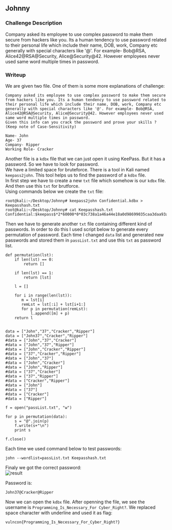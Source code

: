 ## Johnny

### Challenge Description

Company asked its employee to use complex password to make them secure from hackers like you. Its a human tendency to use password related to their personal life which include their name, DOB, work, Company etc generally with special characters like '@'. For example- Bob@RSA, Alice42@RSA@Security, Alice@Security@42. However employees never used same word multiple times in password.  
  
### Writeup

We are given two file. One of them is some more explanations of challenge:  
```
Company asked its employee to use complex password to make them secure from hackers like you. Its a human tendency to use password related to their personal life which include their name, DOB, work, Company etc generally with special characters like '@'. For example- Bob@RSA, Alice42@RSA@Security, Alice@Security@42. However employees never used same word multiple times in password. 
Given this info can you crack the password and prove your skills ? (Keep note of Case-Sensitivity)

Name- John
Age- 37
Company- Ripper
Working Role- Cracker
```  
  
Another file is a `kdbx` file that we can just open it using KeePass. But it has a password. So we have to look for password.  
We have a limited space for bruteforce. There is a tool in Kali named `keepass2john`. This tool helps us to find the password of a `kdbx` file.  
In first step we have to create a new `txt` file which somehow is our `kdbx` file. And then use this `txt` for brutforce.  
Using commands below we create the `txt` file:  
```
root@kali:~/Desktop/Johnny# keepass2john Confidential.kdbx > Keepasshash.txt 
root@kali:~/Desktop/Johnny# cat Keepasshash.txt 
Confidential:$keepass$*2*60000*0*03c738a1a46a44e18a0d98699035caa3daa93ac981657b03902eb2740d54ba5a*2ab9d78d05419b5fad8362e2561c205614e50bc1c3c665d81e16c6b2cf737f6b*c3f1cf401fb955d24e3d781e922cd2f6*a14047c21e99e7fa0bbbd697b084d160e23b5fac5f2ce497f5e20399266fcc0e*151526a611c5328143047fe50a2792da4cf40d88c2536dc13f5151776038de00
```  
  
Then we have to generate another `txt` file containing different kind of passwords. In order to do this I used script below to generate every permutation of password. Each time I changed `data` list and generated new passwords and stored them in `passList.txt` and use this `txt` as password list.  
  
```python: 
def permutation(lst): 
    if len(lst) == 0: 
        return [] 

    if len(lst) == 1: 
        return [lst] 

    l = []

    for i in range(len(lst)): 
       m = lst[i]
       remLst = lst[:i] + lst[i+1:] 
       for p in permutation(remLst): 
           l.append([m] + p) 
    return l 
  

data = ["John","37","Cracker","Ripper"]
data = ["John37","Cracker","Ripper"]
#data = ["John","37","Cracker"]
#data = ["John","37","Ripper"]
#data = ["John","Cracker","Ripper"]
#data = ["37","Cracker","Ripper"]
#data = ["John","37"]
#data = ["John","Cracker"]
#data = ["John","Ripper"]
#data = ["37","Cracker"]
#data = ["37","Ripper"]
#data = ["Cracker","Ripper"]
#data = ["John"]
#data = ["37"]
#data = ["Cracker"]
#data = ["Ripper"]

f = open("passList.txt", "w")

for p in permutation(data): 
    s = "@".join(p)
    f.write(s+"\n")
    print s

f.close()
```
Each time we used command below to test passwords:  
```
john --wordlist=passList.txt Keepasshash.txt
```
Finaly we got the correct password:  
![result]()

Password is:  
```
John37@Cracker@Ripper
```

Now we can open the `kdbx` file. After openning the file, we see the username is `Programming_Is_Necessary_For Cyber_Right?`. We replaced space character with underline and used it as flag:  
```
vulncon{Programming_Is_Necessary_For_Cyber_Right?}
```
